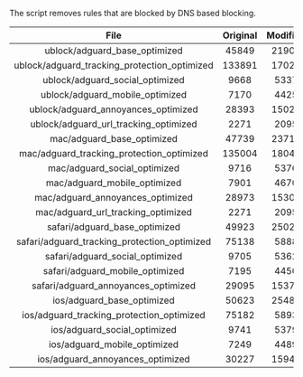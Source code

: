 The script removes rules that are blocked by DNS based blocking.


| File | Original | Modified |
|:----:|:-----:|:-----:|
| ublock/adguard_base_optimized | 45849 | 21901 |
| ublock/adguard_tracking_protection_optimized | 133891 | 17025 |
| ublock/adguard_social_optimized | 9668 | 5337 |
| ublock/adguard_mobile_optimized | 7170 | 4425 |
| ublock/adguard_annoyances_optimized | 28393 | 15026 |
| ublock/adguard_url_tracking_optimized | 2271 | 2095 |
| mac/adguard_base_optimized | 47739 | 23711 |
| mac/adguard_tracking_protection_optimized | 135004 | 18040 |
| mac/adguard_social_optimized | 9716 | 5376 |
| mac/adguard_mobile_optimized | 7901 | 4670 |
| mac/adguard_annoyances_optimized | 28973 | 15306 |
| mac/adguard_url_tracking_optimized | 2271 | 2095 |
| safari/adguard_base_optimized | 49923 | 25023 |
| safari/adguard_tracking_protection_optimized | 75138 | 5888 |
| safari/adguard_social_optimized | 9705 | 5362 |
| safari/adguard_mobile_optimized | 7195 | 4450 |
| safari/adguard_annoyances_optimized | 29095 | 15379 |
| ios/adguard_base_optimized | 50623 | 25488 |
| ios/adguard_tracking_protection_optimized | 75182 | 5893 |
| ios/adguard_social_optimized | 9741 | 5379 |
| ios/adguard_mobile_optimized | 7249 | 4489 |
| ios/adguard_annoyances_optimized | 30227 | 15940 |